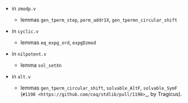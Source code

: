 - in `zmodp.v`
  + lemmas `gen_tperm_step`, `perm_addr1X`, `gen_tpermn_circular_shift`

- in `cyclic.v`
  + lemmas `eq_expg_ord`, `expgDzmod`

- in `nilpotent.v`
  + lemma `sol_setXn`

- in `alt.v`
  + lemmas `gen_tperm_circular_shift`, `solvable_AltF`, `solvable_SymF`
    (`#1198 <https://github.com/coq/stdlib/pull/1198>`_,
    by Tragicus).

